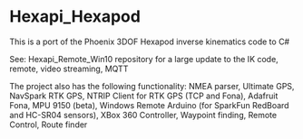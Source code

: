 # Hexapi_Hexapod

This is a port of the Phoenix 3DOF Hexapod inverse kinematics code to C#

See: Hexapi_Remote_Win10 repository for a large update to the IK code, remote, video streaming, MQTT

The project also has the following functionality:
NMEA parser,
Ultimate GPS,
NavSpark RTK GPS,
NTRIP Client for RTK GPS (TCP and Fona),
Adafruit Fona,
MPU 9150 (beta),
Windows Remote Arduino (for SparkFun RedBoard and HC-SR04 sensors),
XBox 360 Controller,
Waypoint finding,
Remote Control,
Route finder







